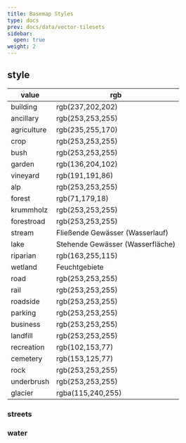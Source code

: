 ```yaml
---
title: Basemap Styles
type: docs
prev: docs/data/vector-tilesets
sidebar:
  open: true
weight: 2
---
```



## style

| value | rgb |
| ----- | ----------- |
| building | rgb(237,202,202) |
| ancillary | rgb(253,253,255) |
| agriculture | rgb(235,255,170) |
| crop | rgb(253,253,255) |
| bush | rgb(253,253,255) |
| garden | rgb(136,204,102) |
| vineyard | rgb(191,191,86) |
| alp | rgb(253,253,255) |
| forest | rgb(71,179,18) |
| krummholz | rgb(253,253,255) |
| forestroad | rgb(253,253,255) |
| stream | Fließende Gewässer (Wasserlauf) |
| lake | Stehende Gewässer (Wasserfläche) |
| riparian | rgb(163,255,115) |
| wetland | Feuchtgebiete |
| road | rgb(253,253,255) |
| rail | rgb(253,253,255) |
| roadside | rgb(253,253,255) |
| parking | rgb(253,253,255) |
| business | rgb(253,253,255) |
| landfill | rgb(253,253,255) |
| recreation | rgb(102,153,77) |
| cemetery | rgb(153,125,77) |
| rock | rgb(253,253,255) |
| underbrush | rgb(253,253,255) |
| glacier | rgba(115,240,255) |

### streets

### water



